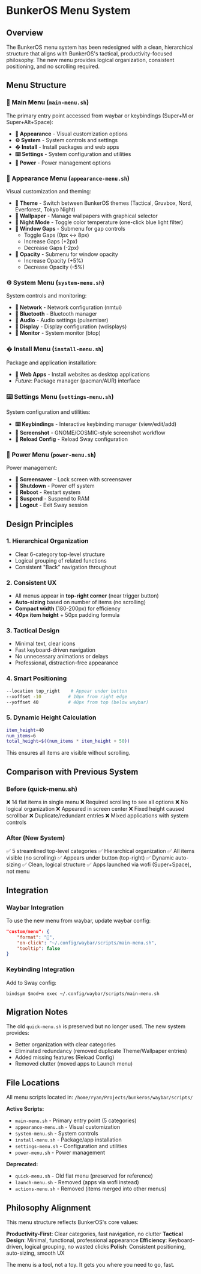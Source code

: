 # BunkerOS Menu System

## Overview

The BunkerOS menu system has been redesigned with a clean, hierarchical structure that aligns with BunkerOS's tactical, productivity-focused philosophy. The new menu provides logical organization, consistent positioning, and no scrolling required.

## Menu Structure

### 🎯 Main Menu (`main-menu.sh`)
The primary entry point accessed from waybar or keybindings (Super+M or Super+Alt+Space):
- **🎨 Appearance** - Visual customization options
- **⚙️ System** - System controls and settings
- **� Install** - Install packages and web apps
- **⌨️ Settings** - System configuration and utilities
- **󰐥 Power** - Power management options

### 🎨 Appearance Menu (`appearance-menu.sh`)
Visual customization and theming:
- **󰏘 Theme** - Switch between BunkerOS themes (Tactical, Gruvbox, Nord, Everforest, Tokyo Night)
- **󰸉 Wallpaper** - Manage wallpapers with graphical selector
- **󰖔 Night Mode** - Toggle color temperature (one-click blue light filter)
- **󰹑 Window Gaps** - Submenu for gap controls
  - Toggle Gaps (0px ↔ 8px)
  - Increase Gaps (+2px)
  - Decrease Gaps (-2px)
- **󰂚 Opacity** - Submenu for window opacity
  - Increase Opacity (+5%)
  - Decrease Opacity (-5%)

### ⚙️ System Menu (`system-menu.sh`)
System controls and monitoring:
- **󰖩 Network** - Network configuration (nmtui)
- **󰂯 Bluetooth** - Bluetooth manager
- **󰕾 Audio** - Audio settings (pulsemixer)
- **󰍹 Display** - Display configuration (wdisplays)
- **󰍛 Monitor** - System monitor (btop)

### � Install Menu (`install-menu.sh`)
Package and application installation:
- **📱 Web Apps** - Install websites as desktop applications
- *Future*: Package manager (pacman/AUR) interface

### ⌨️ Settings Menu (`settings-menu.sh`)
System configuration and utilities:
- **⌨️ Keybindings** - Interactive keybinding manager (view/edit/add)
- **󰄀 Screenshot** - GNOME/COSMIC-style screenshot workflow
- **󰆊 Reload Config** - Reload Sway configuration

### 󰐥 Power Menu (`power-menu.sh`)
Power management:
- **󰔎 Screensaver** - Lock screen with screensaver
- **󰐥 Shutdown** - Power off system
- **󰜉 Reboot** - Restart system
- **󰤄 Suspend** - Suspend to RAM
- **󰍃 Logout** - Exit Sway session

## Design Principles

### 1. **Hierarchical Organization**
- Clear 6-category top-level structure
- Logical grouping of related functions
- Consistent "Back" navigation throughout

### 2. **Consistent UX**
- All menus appear in **top-right corner** (near trigger button)
- **Auto-sizing** based on number of items (no scrolling)
- **Compact width** (180-200px) for efficiency
- **40px item height** + 50px padding formula

### 3. **Tactical Design**
- Minimal text, clear icons
- Fast keyboard-driven navigation
- No unnecessary animations or delays
- Professional, distraction-free appearance

### 4. **Smart Positioning**
```bash
--location top_right    # Appear under button
--xoffset -10          # 10px from right edge
--yoffset 40           # 40px from top (below waybar)
```

### 5. **Dynamic Height Calculation**
```bash
item_height=40
num_items=6
total_height=$((num_items * item_height + 50))
```
This ensures all items are visible without scrolling.

## Comparison with Previous System

### Before (quick-menu.sh)
❌ 14 flat items in single menu
❌ Required scrolling to see all options
❌ No logical organization
❌ Appeared in screen center
❌ Fixed height caused scrollbar
❌ Duplicate/redundant entries
❌ Mixed applications with system controls

### After (New System)
✅ 5 streamlined top-level categories
✅ Hierarchical organization
✅ All items visible (no scrolling)
✅ Appears under button (top-right)
✅ Dynamic auto-sizing
✅ Clean, logical structure
✅ Apps launched via wofi (Super+Space), not menu

## Integration

### Waybar Integration
To use the new menu from waybar, update waybar config:

```json
"custom/menu": {
    "format": "󰍜",
    "on-click": "~/.config/waybar/scripts/main-menu.sh",
    "tooltip": false
}
```

### Keybinding Integration
Add to Sway config:
```
bindsym $mod+m exec ~/.config/waybar/scripts/main-menu.sh
```

## Migration Notes

The old `quick-menu.sh` is preserved but no longer used. The new system provides:
- Better organization with clear categories
- Eliminated redundancy (removed duplicate Theme/Wallpaper entries)
- Added missing features (Reload Config)
- Removed clutter (moved apps to Launch menu)

## File Locations

All menu scripts located in: `/home/ryan/Projects/bunkeros/waybar/scripts/`

**Active Scripts:**
- `main-menu.sh` - Primary entry point (5 categories)
- `appearance-menu.sh` - Visual customization
- `system-menu.sh` - System controls
- `install-menu.sh` - Package/app installation
- `settings-menu.sh` - Configuration and utilities
- `power-menu.sh` - Power management

**Deprecated:**
- `quick-menu.sh` - Old flat menu (preserved for reference)
- `launch-menu.sh` - Removed (apps via wofi instead)
- `actions-menu.sh` - Removed (items merged into other menus)

## Philosophy Alignment

This menu structure reflects BunkerOS's core values:

**Productivity-First**: Clear categories, fast navigation, no clutter
**Tactical Design**: Minimal, functional, professional appearance
**Efficiency**: Keyboard-driven, logical grouping, no wasted clicks
**Polish**: Consistent positioning, auto-sizing, smooth UX

The menu is a tool, not a toy. It gets you where you need to go, fast.
